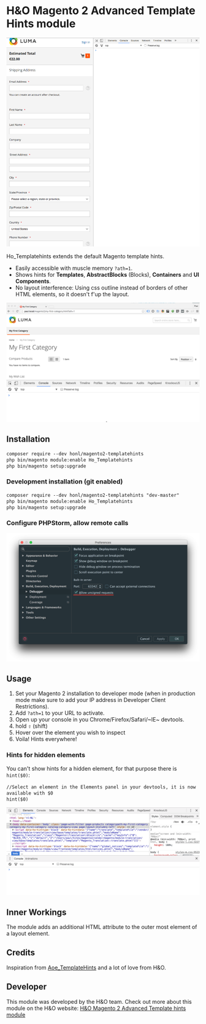 # H&O Magento 2 Advanced Template Hints module

![Overview](docs/total-workings.gif)

Ho_Templatehints extends the default Magento template hints.

- Easily accessible with muscle memory `?ath=1`.
- Shows hints for **Templates**, **AbstractBlocks** (Blocks), **Containers** and **UI Components**.
- No layout interference: Using css outline instead of borders of other HTML elements, so it doesn't f'up the layout.

![Usage $0](docs/usage.gif)

## Installation

```
composer require --dev honl/magento2-templatehints
php bin/magento module:enable Ho_Templatehints
php bin/magento setup:upgrade
```

### Development installation (git enabled)

```
composer require --dev honl/magento2-templatehints "dev-master"
php bin/magento module:enable Ho_Templatehints
php bin/magento setup:upgrade
```

### Configure PHPStorm, allow remote calls

![Setting up PHPStorm](docs/phpstorm-config.png)

## Usage
1. Set your Magento 2 installation to developer mode (when in production mode make sure to add your IP address in Developer Client Restrictions).
2. Add `?ath=1` to your URL to activate.
3. Open up your console in you Chrome/Firefox/Safari/~IE~ devtools.
4. hold <kbd>⇧</kbd> (shift)
5. Hover over the element you wish to inspect
6. Voila! Hints everywhere!

### Hints for hidden elements
You can't show hints for a hidden element, for that purpose there is `hint($0)`:

```JS
//Select an element in the Elements panel in your devtools, it is now available with $0
hint($0)
```

![Console $0](docs/console.gif)


## Inner Workings
The module adds an additional HTML attribute to the outer most element of a layout element.

## Credits
Inspiration from [Aoe_TemplateHints](https://github.com/AOEpeople/Aoe_TemplateHints) and a lot of love from H&O.

## Developer
This module was developed by the H&O team. Check out more about this module on the H&O website:
<a href="https://www.h-o.nl/blog/h-o-magento-2-advanced-template-hints-module">H&O Magento 2 Advanced Template hints module</a>

